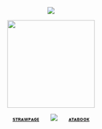 <div align="center"> 
  
![](https://komarev.com/ghpvc/?username=bloodyworship&color=ad885b&label=<3&style=plastic&abbreviated=true)

<img width="200" src="https://i.imgur.com/ZddRzOe.png">

<sub>[**sᴛʀᴀᴡᴘᴀɢᴇ**](https://sacrilegious.straw.page/)⠀⠀⠀<img src="https://i.imgur.com/YCtG6mJ.gif">⠀⠀⠀[**ᴀᴛᴀʙᴏᴏᴋ**](https://oliver.atabook.org/)</sub>
